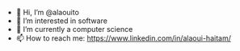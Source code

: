 - 👋 Hi, I’m @alaouito
- 👀 I’m interested in software
- 🌱 I’m currently a computer science
- 📫 How to reach me: https://www.linkedin.com/in/alaoui-haitam/

<!--- - 💞️ I’m looking to collaborate on ...--->
<!---
alaouito/alaouito is a ✨ special ✨ repository because its `README.md` (this file) appears on your GitHub profile.
You can click the Preview link to take a look at your changes.
--->

